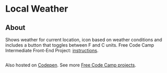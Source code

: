 # Local Weather

## About
Shows weather for current location, icon based on weather conditions and includes a button that toggles between F and C units.  Free Code Camp Intermediate Front-End Project: [instructions](http://www.freecodecamp.com/challenges/show-the-local-weather).

##
Also hosted on [Codepen](http://codepen.io/khopsickle/full/JXjQQq).  See more [Free Code Camp projects](http://codepen.io/collection/nwkryV/).